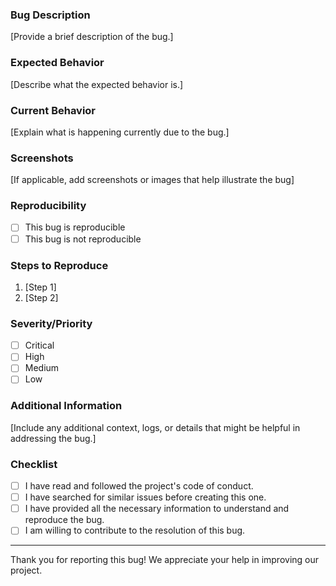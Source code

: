 ### Bug Description

[Provide a brief description of the bug.]

### Expected Behavior

[Describe what the expected behavior is.]

### Current Behavior

[Explain what is happening currently due to the bug.]

### Screenshots

[If applicable, add screenshots or images that help illustrate the bug]

### Reproducibility

-   [ ] This bug is reproducible
-   [ ] This bug is not reproducible

### Steps to Reproduce

1. [Step 1]
2. [Step 2]

### Severity/Priority

-   [ ] Critical
-   [ ] High
-   [ ] Medium
-   [ ] Low

### Additional Information

[Include any additional context, logs, or details that might be helpful in addressing the bug.]

### Checklist

-   [ ] I have read and followed the project's code of conduct.
-   [ ] I have searched for similar issues before creating this one.
-   [ ] I have provided all the necessary information to understand and reproduce the bug.
-   [ ] I am willing to contribute to the resolution of this bug.

---

Thank you for reporting this bug! We appreciate your help in improving our project.
